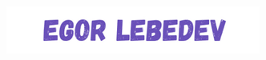 <p align="center">

  <img weight="auto" src="https://github.com/EgorLeb/EgorLeb/blob/main/egorlebedev.jpg">

</p>
